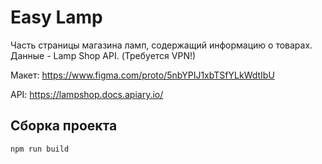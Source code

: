 # Easy Lamp

Часть страницы магазина ламп, содержащий информацию о товарах. Данные - Lamp Shop API. (Требуется VPN!)

Макет: https://www.figma.com/proto/5nbYPIJ1xbTSfYLkWdtIbU

API: https://lampshop.docs.apiary.io/

## Сборка проекта

```bash
npm run build
```

